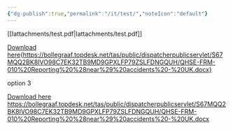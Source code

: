```yaml
---
{"dg-publish":true,"permalink":"/it/test/","noteIcon":"default"}
---
```


[[Iattachments/test.pdf\|Iattachments/test.pdf]]

[Download here](test.pdf){https://bollegraaf.topdesk.net/tas/public/dispatcherpublicservlet/S67MQQ2BK8IVO98C7EK32TB9MD9GPXLFP79ZSLFDNGQUH/QHSE-FRM-010%20Reporting%20%28near%29%20accidents%20-%20UK.docx}


option 3

[Download here](attachments/test.pdf)
https://bollegraaf.topdesk.net/tas/public/dispatcherpublicservlet/S67MQQ2BK8IVO98C7EK32TB9MD9GPXLFP79ZSLFDNGQUH/QHSE-FRM-010%20Reporting%20%28near%29%20accidents%20-%20UK.docx